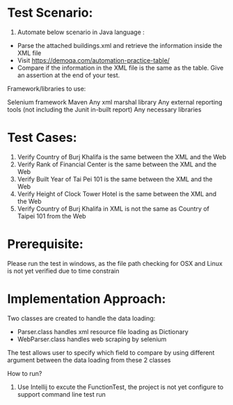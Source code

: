 Test Scenario:
==========================================
1. Automate below scenario in Java language :
- Parse the attached buildings.xml and retrieve the information inside the XML file
- Visit https://demoqa.com/automation-practice-table/
- Compare if the information in the XML file is the same as the table. Give an assertion at the end of your test.

Framework/libraries to use:

Selenium framework
Maven
Any xml marshal library
Any external reporting tools (not including the Junit in-built report)
Any necessary libraries

Test Cases:
==========================================
1. Verify Country of Burj Khalifa is the same between the XML and the Web
2. Verify Rank of Financial Center is the same between the XML and the Web
3. Verify Built Year of Tai Pei 101 is the same between the XML and the Web
4. Verify Height of Clock Tower Hotel is the same between the XML and the Web
5. Verify Country of Burj Khalifa in XML is not the same as Country of Taipei 101 from the Web  

Prerequisite:
==========================================
Please run the test in windows, as the file path checking for OSX and Linux is not yet verified due to time constrain

Implementation Approach:
==========================================
Two classes are created to handle the data loading:
 - Parser.class handles xml resource file loading as Dictionary
 - WebParser.class handles web scraping by selenium
 
 The test allows user to specify which field to compare by using different argument between the data loading from these 2 classes
 
 How to run?
 1. Use Intellij to excute the FunctionTest, the project is not yet configure to support command line test run